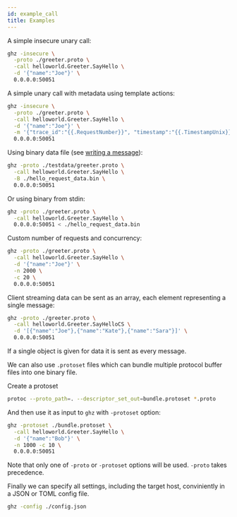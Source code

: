 ```yaml
---
id: example_call
title: Examples
---
```


A simple insecure unary call:

```sh
ghz -insecure \
  -proto ./greeter.proto \
  -call helloworld.Greeter.SayHello \
  -d '{"name":"Joe"}' \
  0.0.0.0:50051
```

A simple unary call with metadata using template actions:

```sh
ghz -insecure \
  -proto ./greeter.proto \
  -call helloworld.Greeter.SayHello \
  -d '{"name":"Joe"}' \
  -m '{"trace_id":"{{.RequestNumber}}", "timestamp":"{{.TimestampUnix}}"}' \
  0.0.0.0:50051
```

Using binary data file (see [writing a message](https://developers.google.com/protocol-buffers/docs/gotutorial#writing-a-message)):

```sh
ghz -proto ./testdata/greeter.proto \
  -call helloworld.Greeter.SayHello \
  -B ./hello_request_data.bin \
  0.0.0.0:50051
```

Or using binary from stdin:

```sh
ghz -proto ./greeter.proto \
  -call helloworld.Greeter.SayHello \
  0.0.0.0:50051 < ./hello_request_data.bin
```

Custom number of requests and concurrency:

```sh
ghz -proto ./greeter.proto \
  -call helloworld.Greeter.SayHello \
  -d '{"name":"Joe"}' \
  -n 2000 \
  -c 20 \
  0.0.0.0:50051
```

Client streaming data can be sent as an array, each element representing a single message:

```sh
ghz -proto ./greeter.proto \
  -call helloworld.Greeter.SayHelloCS \
  -d '[{"name":"Joe"},{"name":"Kate"},{"name":"Sara"}]' \
  0.0.0.0:50051
```

If a single object is given for data it is sent as every message.

We can also use `.protoset` files which can bundle multiple protocol buffer files into one binary file.

Create a protoset

```sh
protoc --proto_path=. --descriptor_set_out=bundle.protoset *.proto
```

And then use it as input to `ghz` with `-protoset` option:

```sh
ghz -protoset ./bundle.protoset \
  -call helloworld.Greeter.SayHello \
  -d '{"name":"Bob"}' \
  -n 1000 -c 10 \
  0.0.0.0:50051
```

Note that only one of `-proto` or `-protoset` options will be used. `-proto` takes precedence.

Finally we can specify all settings, including the target host, conviniently in a JSON or TOML config file.

```sh
ghz -config ./config.json
```
